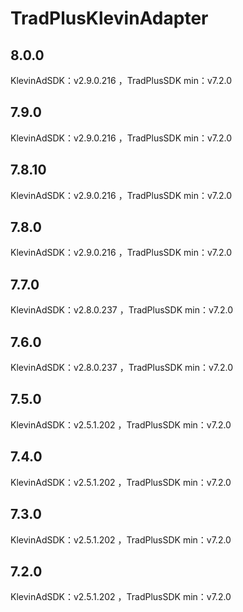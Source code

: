 # TradPlusKlevinAdapter

## 8.0.0

KlevinAdSDK：v2.9.0.216 ，TradPlusSDK min：v7.2.0

## 7.9.0

KlevinAdSDK：v2.9.0.216 ，TradPlusSDK min：v7.2.0

## 7.8.10

KlevinAdSDK：v2.9.0.216 ，TradPlusSDK min：v7.2.0

## 7.8.0

KlevinAdSDK：v2.9.0.216 ，TradPlusSDK min：v7.2.0

## 7.7.0

KlevinAdSDK：v2.8.0.237 ，TradPlusSDK min：v7.2.0

## 7.6.0

KlevinAdSDK：v2.8.0.237 ，TradPlusSDK min：v7.2.0

## 7.5.0

KlevinAdSDK：v2.5.1.202 ，TradPlusSDK min：v7.2.0

## 7.4.0

KlevinAdSDK：v2.5.1.202 ，TradPlusSDK min：v7.2.0

## 7.3.0

KlevinAdSDK：v2.5.1.202 ，TradPlusSDK min：v7.2.0

## 7.2.0

KlevinAdSDK：v2.5.1.202 ，TradPlusSDK min：v7.2.0